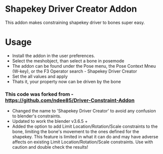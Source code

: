 # Shapekey Driver Creator Addon
This addon makes constraining shapekey driver to bones super easy.

# Usage
- Install the addon in the user preferences.
- Select the meshobject, than select a bone in posemode
- The addon can be found under the Pose menu, the Pose Context Mneu (W-key), or the F3 Operator search - Shapekey Driver Creator
- Set the all values and apply
- Thats it, your property now can be driven by the bone

### This code was forked from - https://github.com/ndee85/Driver-Constraint-Addon 
- Changed the name to 'Shapekey Driver Creator' to avoid any confusion to blender's constraints.
- Updated to work the blender v3.6.5 +
- Added the option to add Limit Location/Rotation/Scale constraints to the bone, limiting the
  bone's movement to the ones defined for the shapekey. This feature is limited in what it can
  do and may have adverse affects on existing Limit Location/Rotation/Scale constraints. Use with
  caution and double check the results!
  
